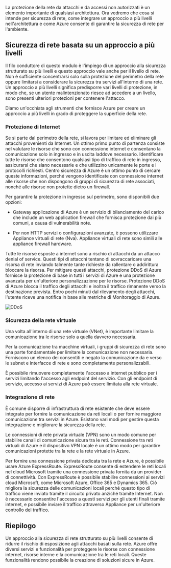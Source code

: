 La protezione della rete da attacchi e da accessi non autorizzati è un elemento importante di qualsiasi architettura. Ora vedremo che cosa si intende per sicurezza di rete, come integrare un approccio a più livelli nell'architettura e come Azure consente di garantire la sicurezza di rete per l'ambiente.

## <a name="a-layered-approach-to-network-security"></a>Sicurezza di rete basata su un approccio a più livelli

Il filo conduttore di questo modulo è l'impiego di un approccio alla sicurezza strutturato su più livelli e questo approccio vale anche per il livello di rete. Non è sufficiente concentrarsi solo sulla protezione del perimetro della rete oppure limitarsi a considerare la sicurezza tra servizi all'interno di una rete. Un approccio a più livelli significa predisporre vari livelli di protezione, in modo che, se un utente malintenzionato riesce ad accedere a un livello, sono presenti ulteriori protezioni per contenere l'attacco.

Diamo un'occhiata agli strumenti che fornisce Azure per creare un approccio a più livelli in grado di proteggere la superficie della rete.

### <a name="internet-protection"></a>Protezione di Internet

Se si parte dal perimetro della rete, si lavora per limitare ed eliminare gli attacchi provenienti da Internet. Un ottimo primo punto di partenza consiste nel valutare le risorse che sono con connessione internet e consentano la comunicazione solo in ingresso e in uscita laddove necessario. Identificare tutte le risorse che consentono qualsiasi tipo di traffico di rete in ingresso, assicurarsi che siano necessarie e che utilizzino unicamente le porte e i protocolli richiesti. Centro sicurezza di Azure è un ottimo punto di cercare queste informazioni, perché vengono identificate con connessione internet alle risorse che non dispongono di gruppi di sicurezza di rete associati, nonché alle risorse non protette dietro un firewall.

Per garantire la protezione in ingresso sul perimetro, sono disponibili due opzioni:

* Gateway applicazione di Azure è un servizio di bilanciamento del carico che include un web application firewall che fornisca protezione dai più comuni, a causa di vulnerabilità note.

* Per non HTTP servizi o configurazioni avanzate, è possono utilizzare Appliance virtuali di rete (Nva). Appliance virtuali di rete sono simili alle appliance firewall hardware.


Tutte le risorse esposte a internet sono a rischio di attacchi da un attacco denial of service. Questi tipi di attacchi tentano di sovraccaricare una risorsa di rete inviando talmente tante richieste da rallentare o addirittura bloccare la risorsa. Per mitigare questi attacchi, protezione DDoS di Azure fornisce la protezione di base in tutti i servizi di Azure e una protezione avanzata per un'ulteriore personalizzazione per le risorse. Protezione DDoS di Azure blocca il traffico degli attacchi e inoltra il traffico rimanente verso la destinazione prevista. Entro pochi minuti dal rilevamento degli attacchi, l'utente riceve una notifica in base alle metriche di Monitoraggio di Azure.

<!--TODO: replace with final media which was submitted for Design-for-security-in-azure -->
![DDoS](../media-COPIED-FROM-DESIGNFORSECURITY/ddos.png)

### <a name="virtual-network-security"></a>Sicurezza della rete virtuale

Una volta all'interno di una rete virtuale (VNet), è importante limitare la comunicazione tra le risorse solo a quella davvero necessaria.

Per la comunicazione tra macchine virtuali, i gruppi di sicurezza di rete sono una parte fondamentale per limitare la comunicazione non necessaria. Forniscono un elenco dei consentiti e negato la comunicazione da e verso le subnet e interfacce di rete e sono completamente personalizzabili.

È possibile rimuovere completamente l'accesso a internet pubblico per i servizi limitando l'accesso agli endpoint del servizio. Con gli endpoint di servizio, accesso ai servizi di Azure può essere limitata alla rete virtuale.

### <a name="network-integration"></a>Integrazione di rete

È comune disporre di infrastruttura di rete esistente che deve essere integrato per fornire la comunicazione da reti locali o per fornire maggiore comunicazione tra servizi in Azure. Esistono vari modi per gestire questa integrazione e migliorare la sicurezza della rete.

Le connessioni di rete privata virtuale (VPN) sono un modo comune per stabilire canali di comunicazione sicura tra le reti. Connessione tra reti virtuali di Azure e il dispositivo VPN locale è un ottimo modo per garantire comunicazioni protette tra la rete e la rete virtuale in Azure.

Per fornire una connessione privata dedicata tra la rete e Azure, è possibile usare Azure ExpressRoute. ExpressRoute consente di estendere le reti locali nel cloud Microsoft tramite una connessione privata fornita da un provider di connettività. Con ExpressRoute è possibile stabilire connessioni ai servizi cloud Microsoft, come Microsoft Azure, Office 365 e Dynamics 365. Ciò migliora la sicurezza delle comunicazioni locali perché questo tipo di traffico viene inviato tramite il circuito privato anziché tramite Internet. Non è necessario consentire l'accesso a questi servizi per gli utenti finali tramite internet, e possibile inviare il traffico attraverso Appliance per un'ulteriore controllo del traffico.

## <a name="summary"></a>Riepilogo

Un approccio alla sicurezza di rete strutturato su più livelli consente di ridurre il rischio di esposizione agli attacchi basati sulla rete. Azure offre diversi servizi e funzionalità per proteggere le risorse con connessione internet, risorse interne e la comunicazione tra le reti locali. Queste funzionalità rendono possibile la creazione di soluzioni sicure in Azure.